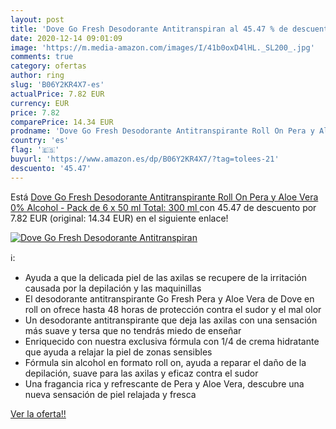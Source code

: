 ```yaml
---
layout: post
title: 'Dove Go Fresh Desodorante Antitranspiran al 45.47 % de descuento'
date: 2020-12-14 09:01:09
image: 'https://m.media-amazon.com/images/I/41b0oxD4lHL._SL200_.jpg'
comments: true
category: ofertas
author: ring
slug: 'B06Y2KR4X7-es'
actualPrice: 7.82 EUR
currency: EUR
price: 7.82
comparePrice: 14.34 EUR
prodname: 'Dove Go Fresh Desodorante Antitranspirante Roll On Pera y Aloe Vera 0% Alcohol - Pack de 6 x 50 ml  Total: 300 ml '
country: 'es'
flag: '🇪🇸'
buyurl: 'https://www.amazon.es/dp/B06Y2KR4X7/?tag=tolees-21'
descuento: '45.47'
---
```


Está [Dove Go Fresh Desodorante Antitranspirante Roll On Pera y Aloe Vera 0% Alcohol - Pack de 6 x 50 ml  Total: 300 ml ](https://www.amazon.es/dp/B06Y2KR4X7/?tag=tolees-21) con 45.47 de descuento por 7.82 EUR (original: 14.34 EUR) en el siguiente enlace!

[![Dove Go Fresh Desodorante Antitranspiran](https://m.media-amazon.com/images/I/41b0oxD4lHL._SL200_.jpg)](https://www.amazon.es/dp/B06Y2KR4X7/?tag=tolees-21)

ℹ️:

- Ayuda a que la delicada piel de las axilas se recupere de la irritación causada por la depilación y las maquinillas
- El desodorante antitranspirante Go Fresh Pera y Aloe Vera de Dove en roll on ofrece hasta 48 horas de protección contra el sudor y el mal olor
- Un desodorante antitranspirante que deja las axilas con una sensación más suave y tersa que no tendrás miedo de enseñar
- Enriquecido con nuestra exclusiva fórmula con 1/4 de crema hidratante que ayuda a relajar la piel de zonas sensibles
- Fórmula sin alcohol en formato roll on, ayuda a reparar el daño de la depilación, suave para las axilas y eficaz contra el sudor
- Una fragancia rica y refrescante de Pera y Aloe Vera, descubre una nueva sensación de piel relajada y fresca

[Ver la oferta!!](https://www.amazon.es/dp/B06Y2KR4X7/?tag=tolees-21)
